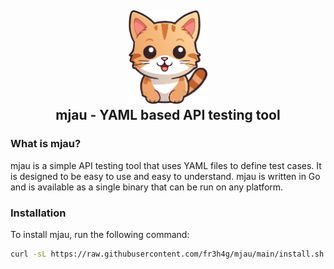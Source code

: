 <h2 align="center">
    <img height="150" alt="mjau" src="https://github.com/fr3h4g/mjau/blob/main/other/mjau_logo.svg" />
    <br>
    mjau - YAML based API testing tool
</h2>

### What is mjau?

mjau is a simple API testing tool that uses YAML files to define test cases. It is designed to be
easy to use and easy to understand. mjau is written in Go and is available as a single binary that
can be run on any platform.

### Installation

To install mjau, run the following command:

```bash
curl -sL https://raw.githubusercontent.com/fr3h4g/mjau/main/install.sh | bash
```
